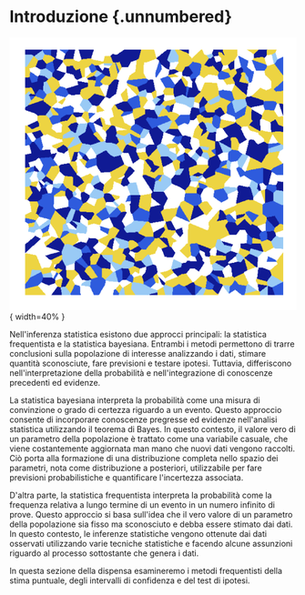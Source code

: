 # Introduzione {.unnumbered}

![](../../figures/art_5.png){ width=40% }

Nell'inferenza statistica esistono due approcci principali: la statistica frequentista e la statistica bayesiana. Entrambi i metodi permettono di trarre conclusioni sulla popolazione di interesse analizzando i dati, stimare quantità sconosciute, fare previsioni e testare ipotesi. Tuttavia, differiscono nell'interpretazione della probabilità e nell'integrazione di conoscenze precedenti ed evidenze.

La statistica bayesiana interpreta la probabilità come una misura di convinzione o grado di certezza riguardo a un evento. Questo approccio consente di incorporare conoscenze pregresse ed evidenze nell'analisi statistica utilizzando il teorema di Bayes. In questo contesto, il valore vero di un parametro della popolazione è trattato come una variabile casuale, che viene costantemente aggiornata man mano che nuovi dati vengono raccolti. Ciò porta alla formazione di una distribuzione completa nello spazio dei parametri, nota come distribuzione a posteriori, utilizzabile per fare previsioni probabilistiche e quantificare l'incertezza associata.

D'altra parte, la statistica frequentista interpreta la probabilità come la frequenza relativa a lungo termine di un evento in un numero infinito di prove. Questo approccio si basa sull'idea che il vero valore di un parametro della popolazione sia fisso ma sconosciuto e debba essere stimato dai dati. In questo contesto, le inferenze statistiche vengono ottenute dai dati osservati utilizzando varie tecniche statistiche e facendo alcune assunzioni riguardo al processo sottostante che genera i dati.

In questa sezione della dispensa esamineremo i metodi frequentisti della stima puntuale, degli intervalli di confidenza e del test di ipotesi.
